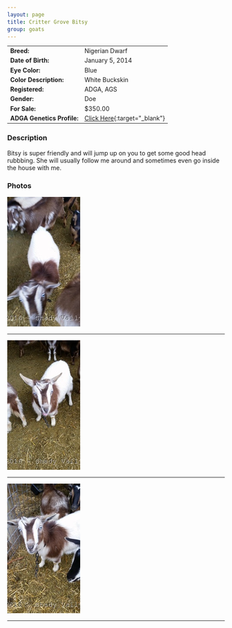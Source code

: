 ```yaml
---
layout: page
title: Critter Grove Bitsy
group: goats
---
```


| | |
|:---|:---
|**Breed:**|Nigerian Dwarf
|**Date of Birth:**|January 5, 2014
|**Eye Color:**|Blue
|**Color Description:**|White Buckskin
|**Registered:**|ADGA, AGS
|**Gender:**|Doe
|**For Sale:**|$350.00
|**ADGA Genetics Profile:**|[Click Here](http://www.adgagenetics.org/GoatDetail.aspx?RegNumber=D001671697){:target="_blank"}
### Description

Bitsy is super friendly and will jump up on you to get some good head rubbbing. She will usually follow me around and sometimes even go inside the house with me. 

### Photos

<img src="/images/goats/Bitsy/1.jpg" alt="Image of Bitsy" class="pic"/>
<hr>
<img src="/images/goats/Bitsy/2.jpg" alt="Image of Bitsy" class="pic"/>
<hr>
<img src="/images/goats/Bitsy/3.jpg" alt="Image of Bitsy" class="pic"/>
<hr>



